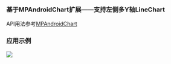 ### 基于MPAndroidChart扩展——支持左侧多Y轴LineChart
API用法参考[MPAndroidChart](https://github.com/PhilJay/MPAndroidChart)

### 应用示例
![](https://github.com/YouJiuZhou/yjzcharts/blob/main/demo.png)
